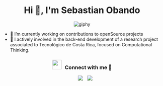 <h1 align="center">Hi 👋, I'm Sebastian Obando</h1>

<div align="center" >

  ![giphy](https://github.com/sebas2002cr/sebas2002cr/assets/60985278/598f3a19-949e-45c3-ae6d-48e6b9f3ee74)
 
</div>

* 🔭 I’m currently working on contributions to openSource projects
* 🌱 I actively involved in the back-end development of a research project associated to Tecnológico de Costa Rica, focused on Computational Thinking.

<h3 align="center" > <img src="https://media.giphy.com/media/iY8CRBdQXODJSCERIr/giphy.gif" width="30" height="30" style="margin-right: 10px;">Connect with me 🤝 </h3>

<p align="center">

 <div align="center"  class="icons-social" style="margin-left: 10px;">
        <a style="margin-left: 10px;"  target="_blank" href="https://www.linkedin.com/in/sebastian-obando-paniagua-0309a416a/">
			<img src="https://img.icons8.com/doodle/40/000000/linkedin--v2.png"></a>
        <a style="margin-left: 10px;" target="_blank" href="https://www.instagram.com/sebas_opcr/">
			<img src="https://img.icons8.com/doodle/40/000000/instagram-new--v2.png"></a>

 </div>

</p>
